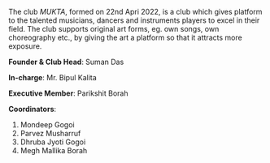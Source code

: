 The club *MUKTA*, formed on 22nd Apri 2022, is a club which gives platform to the talented musicians, dancers
and instruments players to excel in their field. The club supports original art forms, eg. own songs, own
choreography etc., by giving the art a platform so that it attracts more exposure.

**Founder & Club Head**: Suman Das

**In-charge**: Mr. Bipul Kalita

**Executive Member**: Parikshit Borah

**Coordinators**:

1. Mondeep Gogoi
2. Parvez Musharruf
3. Dhruba Jyoti Gogoi
4. Megh Mallika Borah
